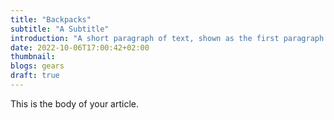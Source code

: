 ```yaml
---
title: "Backpacks"
subtitle: "A Subtitle"
introduction: "A short paragraph of text, shown as the first paragraph of the article, and on list pages."
date: 2022-10-06T17:00:42+02:00
thumbnail:
blogs: gears
draft: true
---
```

This is the body of your article.

